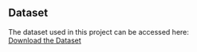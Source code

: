 ## Dataset

The dataset used in this project can be accessed here:  
[Download the Dataset]([https://example.com/your-dataset-link](https://www.kaggle.com/datasets/jiashenliu/515k-hotel-reviews-data-in-europe))
